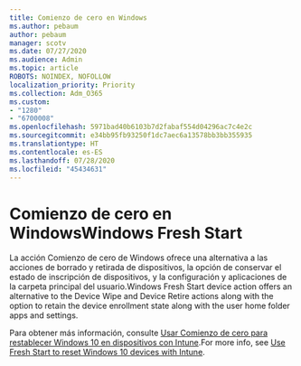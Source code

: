 ```yaml
---
title: Comienzo de cero en Windows
ms.author: pebaum
author: pebaum
manager: scotv
ms.date: 07/27/2020
ms.audience: Admin
ms.topic: article
ROBOTS: NOINDEX, NOFOLLOW
localization_priority: Priority
ms.collection: Adm_O365
ms.custom:
- "1280"
- "6700008"
ms.openlocfilehash: 5971bad40b6103b7d2fabaf554d04296ac7c4e2c
ms.sourcegitcommit: e34bb95fb93250f1dc7aec6a13578bb3bb355935
ms.translationtype: HT
ms.contentlocale: es-ES
ms.lasthandoff: 07/28/2020
ms.locfileid: "45434631"
---
```

# <a name="windows-fresh-start"></a><span data-ttu-id="1787a-102">Comienzo de cero en Windows</span><span class="sxs-lookup"><span data-stu-id="1787a-102">Windows Fresh Start</span></span>

<span data-ttu-id="1787a-103">La acción Comienzo de cero de Windows ofrece una alternativa a las acciones de borrado y retirada de dispositivos, la opción de conservar el estado de inscripción de dispositivos, y la configuración y aplicaciones de la carpeta principal del usuario.</span><span class="sxs-lookup"><span data-stu-id="1787a-103">Windows Fresh Start device action offers an alternative to the Device Wipe and Device Retire actions along with the option to retain the device enrollment state along with the user home folder apps and settings.</span></span>

<span data-ttu-id="1787a-104">Para obtener más información, consulte [Usar Comienzo de cero para restablecer Windows 10 en dispositivos con Intune](https://docs.microsoft.com/intune/device-fresh-start).</span><span class="sxs-lookup"><span data-stu-id="1787a-104">For more info, see [Use Fresh Start to reset Windows 10 devices with Intune](https://docs.microsoft.com/intune/device-fresh-start).</span></span>